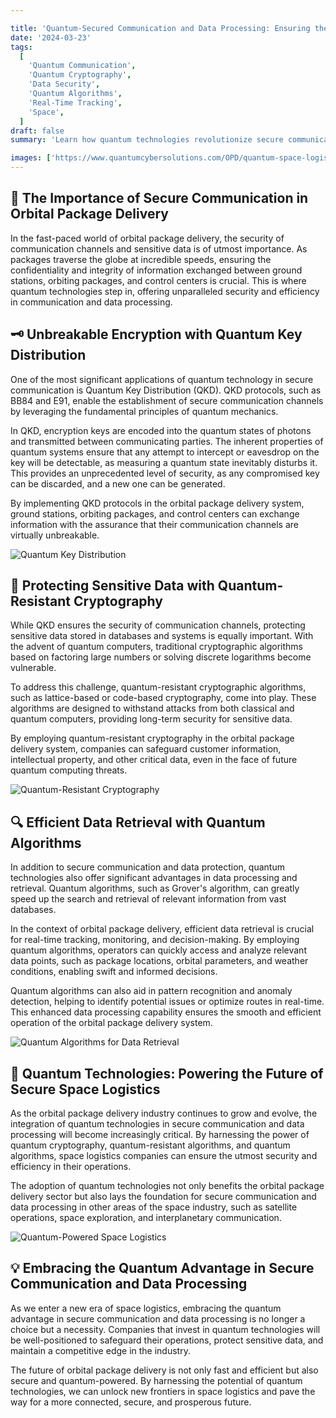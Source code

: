 ```yaml
---

title: 'Quantum-Secured Communication and Data Processing: Ensuring the Safety and Efficiency of Orbital Package Delivery'
date: '2024-03-23'
tags:
  [
    'Quantum Communication',
    'Quantum Cryptography',
    'Data Security',
    'Quantum Algorithms',
    'Real-Time Tracking',
    'Space',
  ]
draft: false
summary: 'Learn how quantum technologies revolutionize secure communication and data processing in the orbital package delivery industry. From unbreakable encryption to efficient data retrieval, discover the ways in which quantum computing ensures the safety and efficiency of space logistics.'

images: ['https://www.quantumcybersolutions.com/OPD/quantum-space-logistics.webp', 'https://www.quantumcybersolutions.com/OPD/qkd.webp', 'https://www.quantumcybersolutions.com/OPD/quantum-data-retrieval.webp', 'https://www.rics-notebook.com/articleimage/Space/Qcommunicate.webp', 'https://www.quantumcybersolutions.com/OPD/quantum-resistant-crypto.webp']
---
```


## 🔐 The Importance of Secure Communication in Orbital Package Delivery

In the fast-paced world of orbital package delivery, the security of communication channels and sensitive data is of utmost importance. As packages traverse the globe at incredible speeds, ensuring the confidentiality and integrity of information exchanged between ground stations, orbiting packages, and control centers is crucial. This is where quantum technologies step in, offering unparalleled security and efficiency in communication and data processing.

## 🗝️ Unbreakable Encryption with Quantum Key Distribution

One of the most significant applications of quantum technology in secure communication is Quantum Key Distribution (QKD). QKD protocols, such as BB84 and E91, enable the establishment of secure communication channels by leveraging the fundamental principles of quantum mechanics.

In QKD, encryption keys are encoded into the quantum states of photons and transmitted between communicating parties. The inherent properties of quantum systems ensure that any attempt to intercept or eavesdrop on the key will be detectable, as measuring a quantum state inevitably disturbs it. This provides an unprecedented level of security, as any compromised key can be discarded, and a new one can be generated.

By implementing QKD protocols in the orbital package delivery system, ground stations, orbiting packages, and control centers can exchange information with the assurance that their communication channels are virtually unbreakable.

![Quantum Key Distribution](https://www.quantumcybersolutions.com/OPD/qkd.webp)

## 💪 Protecting Sensitive Data with Quantum-Resistant Cryptography

While QKD ensures the security of communication channels, protecting sensitive data stored in databases and systems is equally important. With the advent of quantum computers, traditional cryptographic algorithms based on factoring large numbers or solving discrete logarithms become vulnerable.

To address this challenge, quantum-resistant cryptographic algorithms, such as lattice-based or code-based cryptography, come into play. These algorithms are designed to withstand attacks from both classical and quantum computers, providing long-term security for sensitive data.

By employing quantum-resistant cryptography in the orbital package delivery system, companies can safeguard customer information, intellectual property, and other critical data, even in the face of future quantum computing threats.

![Quantum-Resistant Cryptography](https://www.quantumcybersolutions.com/OPD/quantum-resistant-crypto.webp)

## 🔍 Efficient Data Retrieval with Quantum Algorithms

In addition to secure communication and data protection, quantum technologies also offer significant advantages in data processing and retrieval. Quantum algorithms, such as Grover's algorithm, can greatly speed up the search and retrieval of relevant information from vast databases.

In the context of orbital package delivery, efficient data retrieval is crucial for real-time tracking, monitoring, and decision-making. By employing quantum algorithms, operators can quickly access and analyze relevant data points, such as package locations, orbital parameters, and weather conditions, enabling swift and informed decisions.

Quantum algorithms can also aid in pattern recognition and anomaly detection, helping to identify potential issues or optimize routes in real-time. This enhanced data processing capability ensures the smooth and efficient operation of the orbital package delivery system.

![Quantum Algorithms for Data Retrieval](https://www.quantumcybersolutions.com/OPD/quantum-data-retrieval.webp)

## 🚀 Quantum Technologies: Powering the Future of Secure Space Logistics

As the orbital package delivery industry continues to grow and evolve, the integration of quantum technologies in secure communication and data processing will become increasingly critical. By harnessing the power of quantum cryptography, quantum-resistant algorithms, and quantum algorithms, space logistics companies can ensure the utmost security and efficiency in their operations.

The adoption of quantum technologies not only benefits the orbital package delivery sector but also lays the foundation for secure communication and data processing in other areas of the space industry, such as satellite operations, space exploration, and interplanetary communication.

![Quantum-Powered Space Logistics](https://www.quantumcybersolutions.com/OPD/quantum-space-logistics.webp)

## 💡 Embracing the Quantum Advantage in Secure Communication and Data Processing

As we enter a new era of space logistics, embracing the quantum advantage in secure communication and data processing is no longer a choice but a necessity. Companies that invest in quantum technologies will be well-positioned to safeguard their operations, protect sensitive data, and maintain a competitive edge in the industry.

The future of orbital package delivery is not only fast and efficient but also secure and quantum-powered. By harnessing the potential of quantum technologies, we can unlock new frontiers in space logistics and pave the way for a more connected, secure, and prosperous future.
